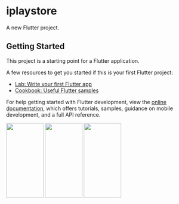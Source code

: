 # iplaystore

A new Flutter project.

## Getting Started

This project is a starting point for a Flutter application.

A few resources to get you started if this is your first Flutter project:

- [Lab: Write your first Flutter app](https://docs.flutter.dev/get-started/codelab)
- [Cookbook: Useful Flutter samples](https://docs.flutter.dev/cookbook)

For help getting started with Flutter development, view the
[online documentation](https://docs.flutter.dev/), which offers tutorials,
samples, guidance on mobile development, and a full API reference.


<img src="https://user-images.githubusercontent.com/120082312/236285292-331dfb7a-fb48-454b-97b5-a446d07f2e43.png"  width="100" height="200">

<img src="https://user-images.githubusercontent.com/120082312/236285371-c4719d52-1060-40e9-9f54-a098c6a854c0.png"  width="100" height="200">

<img src="https://user-images.githubusercontent.com/120082312/236285482-6a1aec31-c383-428e-b869-f311fc849a48.png"  width="100" height="200">

